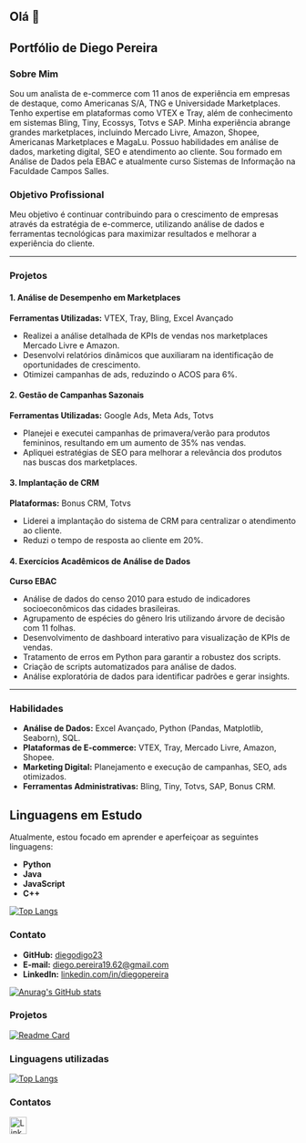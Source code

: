 ## Olá 👋


## Portfólio de Diego Pereira

### Sobre Mim
Sou um analista de e-commerce com 11 anos de experiência em empresas de destaque, como Americanas S/A, TNG e Universidade Marketplaces. Tenho expertise em plataformas como VTEX e Tray, além de conhecimento em sistemas Bling, Tiny, Ecossys, Totvs e SAP. Minha experiência abrange grandes marketplaces, incluindo Mercado Livre, Amazon, Shopee, Americanas Marketplaces e MagaLu. Possuo habilidades em análise de dados, marketing digital, SEO e atendimento ao cliente. Sou formado em Análise de Dados pela EBAC e atualmente curso Sistemas de Informação na Faculdade Campos Salles.

### Objetivo Profissional
Meu objetivo é continuar contribuindo para o crescimento de empresas através da estratégia de e-commerce, utilizando análise de dados e ferramentas tecnológicas para maximizar resultados e melhorar a experiência do cliente.

---

### Projetos

#### 1. **Análise de Desempenho em Marketplaces**
**Ferramentas Utilizadas:** VTEX, Tray, Bling, Excel Avançado
- Realizei a análise detalhada de KPIs de vendas nos marketplaces Mercado Livre e Amazon.
- Desenvolvi relatórios dinâmicos que auxiliaram na identificação de oportunidades de crescimento.
- Otimizei campanhas de ads, reduzindo o ACOS para 6%.

#### 2. **Gestão de Campanhas Sazonais**
**Ferramentas Utilizadas:** Google Ads, Meta Ads, Totvs
- Planejei e executei campanhas de primavera/verão para produtos femininos, resultando em um aumento de 35% nas vendas.
- Apliquei estratégias de SEO para melhorar a relevância dos produtos nas buscas dos marketplaces.

#### 3. **Implantação de CRM**
**Plataformas:** Bonus CRM, Totvs
- Liderei a implantação do sistema de CRM para centralizar o atendimento ao cliente.
- Reduzi o tempo de resposta ao cliente em 20%.

#### 4. **Exercícios Acadêmicos de Análise de Dados**
**Curso EBAC**
- Análise de dados do censo 2010 para estudo de indicadores socioeconômicos das cidades brasileiras.
- Agrupamento de espécies do gênero Iris utilizando árvore de decisão com 11 folhas.
- Desenvolvimento de dashboard interativo para visualização de KPIs de vendas.
- Tratamento de erros em Python para garantir a robustez dos scripts.
- Criação de scripts automatizados para análise de dados.
- Análise exploratória de dados para identificar padrões e gerar insights.

---

### Habilidades
- **Análise de Dados:** Excel Avançado, Python (Pandas, Matplotlib, Seaborn), SQL.
- **Plataformas de E-commerce:** VTEX, Tray, Mercado Livre, Amazon, Shopee.
- **Marketing Digital:** Planejamento e execução de campanhas, SEO, ads otimizados.
- **Ferramentas Administrativas:** Bling, Tiny, Totvs, SAP, Bonus CRM.

## Linguagens em Estudo  
Atualmente, estou focado em aprender e aperfeiçoar as seguintes linguagens:  

- **Python**  
- **Java**  
- **JavaScript**  
- **C++**  

[![Top Langs](https://github-readme-stats.vercel.app/api/top-langs/?username=diegodigo23&layout=compact)](https://github.com/diegodigo23/github-readme-stats)


### Contato
- **GitHub:** [diegodigo23](https://github.com/diegodigo23)
- **E-mail:** diego.pereira19.62@gmail.com
- **LinkedIn:** [linkedin.com/in/diegopereira](https://linkedin.com/in/diegopereira)



[![Anurag's GitHub stats](https://github-readme-stats.vercel.app/api?username=diegodigo23&show_icons=true&theme=dark)](https://github.com/anuraghazra/github-readme-stats)

### Projetos

[![Readme Card](https://github-readme-stats.vercel.app/api/pin/?username=diegodigo23&repo=diegodigo23.github.io&theme=dark)](https://github.com/diegodigo23/projeto/commit/51eba2b852d126551907890fa45d9623c81a63d1)

### Linguagens utilizadas

[![Top Langs](https://github-readme-stats.vercel.app/api/top-langs/?username=diegodigo23&layout=compact)](https://github.com/diegodigo23/github-readme-stats)

### Contatos

[<img src='https://img.shields.io/badge/LinkedIn-0077B5?style=for-the-badge&logo=linkedin&logoColor=white' alt='Linkedin' height='30'>](https://www.linkedin.com/in/diegopereira68/)
